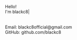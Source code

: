 <link rel="stylesheet" href="res/style.css">
<div id="banner-container">
    <span id="helo">Hello!</span><br>
    <span id="iamb">I'm blackc8</span><span class="blinking-cursor">|</span><br><br><br>
    <span id="desc">Email: blackc8official@gmail.com<br>GitHub: github.com/blackc8</span>
</div>

